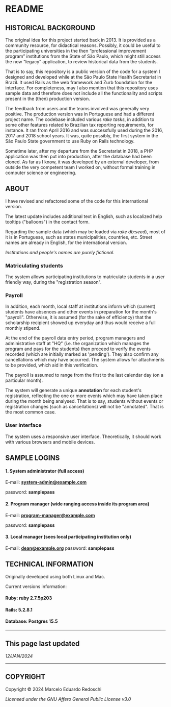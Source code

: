 # README

## HISTORICAL BACKGROUND

The original idea for this project started back in 2013.  It is provided as a community resource, for didactical reasons.  Possibly, it could be useful to the participating universities in the then “professional improvement program” institutions from the State of São Paulo, which might still access the now “legacy” application, to review historical data from the students.  

That is to say, this repository is a public version of the code for a system I designed and developed while at the São Paulo State Health Secretariat in Brazil. It used Rails as the web framework and Zurb foundation for the interface.  For completeness, may I also mention that this repository uses sample data and therefore does not include all the functionality and scripts present in the (then) production version.   

The feedback from users and the teams involved was generally very positive.  The production version was in Portuguese and had a different project name.  The codebase included various *rake tasks*, in addition to some other features related to Brazilian tax reporting requirements, for instance.  It ran from April 2016 and was successfully used during the 2016, 2017 and 2018 school years.  It was, quite possibly, the first system in the São Paulo State government to use Ruby on Rails technology.     

Sometime later, after my departure from the Secretariat in 2018, a PHP application was then put into production, after the database had been cloned.  As far as I know, it was developed by an external developer, from outside the very competent team I worked on, without formal training in computer science or engineering.             

## ABOUT

   I have revised and refactored some of the code for this international version.

   The latest update includes additional text in English, such as localized help tooltips ("balloons") in the contact form.

   Regarding the sample data (which may be loaded via *rake db:seed*), most of it is in Portuguese, such as states
   municipalities, countries, etc.  Street names are already in English, for the international version.

   *Institutions and people's names are purely fictional.*

### Matriculating students

The system allows participating institutions to matriculate students in a user friendly way, during the "registration season".

### Payroll

In addition, each month, local staff at institutions inform which (current) students have absences and other events in preparation for the month's "payroll".  Otherwise, it is assumed (for the sake of efficiency) that the scholarship recipient showed up everyday and thus would receive a full monthly stipend.

At the end of the payroll data entry period, program managers and administrative staff at "HQ" (i.e. the organization which manages the program and pays for the students) then proceed to verify the events recorded (which are initially marked as 'pending').  They also confirm any cancellations which may have occurred.  The system allows for attachments to be provided, which aid in this verification.

The payroll is assumed to range from the first to the last calendar day (on a particular month).

The system will generate a unique **annotation** for each student's registration, reflecting the one or more events which may have taken place during the month being analysed.  That is to say, students without events or registration changes (such as cancellations) will not be "annotated".  That is the most common case.

### User interface

The system uses a responsive user interface. Theoretically, it should work with various browsers and mobile devices.

## SAMPLE LOGINS

#### 1. System administrator (full access)

E-mail: **system-admin@example.com**

password: **samplepass**

#### 2. Program manager (wide ranging access inside its program area)

E-mail: **program-manager@example.com**

password: **samplepass**

#### 3. Local manager (sees local participating institution only)

E-mail: **dean@example.org**
password: **samplepass**

## TECHNICAL INFORMATION   

Originally developed using both Linux and Mac.  

Current versions information:

#### Ruby: ruby 2.7.5p203
#### Rails: 5.2.8.1
#### Database: Postgres 15.5

---

## This page last updated

*12/JAN/2024*

---
## COPYRIGHT

Copyright © 2024 Marcelo Eduardo Redoschi

*Licensed under the GNU Affero General Public License v3.0*
